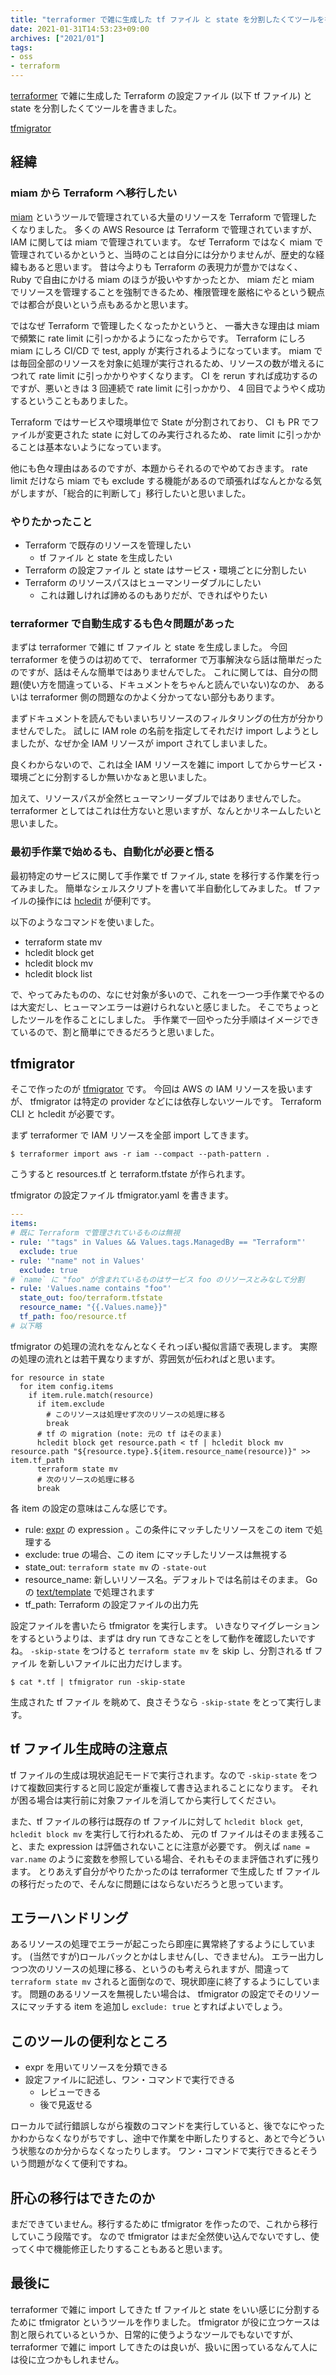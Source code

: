 ```yaml
---
title: "terraformer で雑に生成した tf ファイル と state を分割したくてツールを書いた"
date: 2021-01-31T14:53:23+09:00
archives: ["2021/01"]
tags:
- oss
- terraform
---
```


[terraformer](https://github.com/GoogleCloudPlatform/terraformer) で雑に生成した Terraform の設定ファイル (以下 tf ファイル) と state を分割したくてツールを書きました。

[tfmigrator](https://github.com/suzuki-shunsuke/tfmigrator)

## 経緯

### miam から Terraform へ移行したい

[miam](https://github.com/codenize-tools/miam) というツールで管理されている大量のリソースを Terraform で管理したくなりました。
多くの AWS Resource は Terraform で管理されていますが、 IAM に関しては miam で管理されています。
なぜ Terraform ではなく miam で管理されているかというと、当時のことは自分には分かりませんが、歴史的な経緯もあると思います。
昔は今よりも Terraform の表現力が豊かではなく、 Ruby で自由にかける miam のほうが扱いやすかったとか、
miam だと miam でリソースを管理することを強制できるため、権限管理を厳格にやるという観点では都合が良いという点もあるかと思います。

ではなぜ Terraform で管理したくなったかというと、
一番大きな理由は miam で頻繁に rate limit に引っかかるようになったからです。
Terraform にしろ miam にしろ CI/CD で test, apply が実行されるようになっています。
miam では毎回全部のリソースを対象に処理が実行されるため、リソースの数が増えるにつれて rate limit に引っかかりやすくなります。
CI を rerun すれば成功するのですが、悪いときは 3 回連続で rate limit に引っかかり、 4 回目でようやく成功するということもありました。

Terraform ではサービスや環境単位で State が分割されており、 CI も PR でファイルが変更された state に対してのみ実行されるため、
rate limit に引っかかることは基本ないようになっています。

他にも色々理由はあるのですが、本題からそれるのでやめておきます。
rate limit だけなら miam でも exclude する機能があるので頑張ればなんとかなる気がしますが、「総合的に判断して」移行したいと思いました。

### やりたかったこと

* Terraform で既存のリソースを管理したい
  * tf ファイル と state を生成したい
* Terraform の設定ファイル と state はサービス・環境ごとに分割したい
* Terraform のリソースパスはヒューマンリーダブルにしたい
  * これは難しければ諦めるのもありだが、できればやりたい

### terraformer で自動生成するも色々問題があった

まずは terraformer で雑に tf ファイル と state を生成しました。
今回 terraformer を使うのは初めてで、 terraformer で万事解決なら話は簡単だったのですが、話はそんな簡単ではありませんでした。
これに関しては、自分の問題(使い方を間違っている、ドキュメントをちゃんと読んでいない)なのか、 あるいは terraformer 側の問題なのかよく分かってない部分もあります。

まずドキュメントを読んでもいまいちリソースのフィルタリングの仕方が分かりませんでした。
試しに IAM role の名前を指定してそれだけ import しようとしましたが、なぜか全 IAM リソースが import されてしまいました。

良くわからないので、これは全 IAM リソースを雑に import してからサービス・環境ごとに分割するしか無いかなぁと思いました。

加えて、リソースパスが全然ヒューマンリーダブルではありませんでした。 terraformer としてはこれは仕方ないと思いますが、なんとかリネームしたいと思いました。

### 最初手作業で始めるも、自動化が必要と悟る

最初特定のサービスに関して手作業で tf ファイル, state を移行する作業を行ってみました。
簡単なシェルスクリプトを書いて半自動化してみました。
tf ファイルの操作には [hcledit](https://github.com/minamijoyo/hcledit) が便利です。

以下のようなコマンドを使いました。

* terraform state mv
* hcledit block get
* hcledit block mv
* hcledit block list

で、やってみたものの、なにせ対象が多いので、これを一つ一つ手作業でやるのは大変だし、ヒューマンエラーは避けられないと感じました。
そこでちょっとしたツールを作ることにしました。
手作業で一回やった分手順はイメージできているので、割と簡単にできるだろうと思いました。

## tfmigrator

そこで作ったのが [tfmigrator](https://github.com/suzuki-shunsuke/tfmigrator) です。
今回は AWS の IAM リソースを扱いますが、 tfmigrator は特定の provider などには依存しないツールです。
Terraform CLI と hcledit が必要です。

まず terraformer で IAM リソースを全部 import してきます。

```
$ terraformer import aws -r iam --compact --path-pattern .
```

こうすると resources.tf と terraform.tfstate が作られます。

tfmigrator の設定ファイル tfmigrator.yaml を書きます。

```yaml
---
items:
# 既に Terraform で管理されているものは無視
- rule: '"tags" in Values && Values.tags.ManagedBy == "Terraform"'
  exclude: true
- rule: '"name" not in Values'
  exclude: true
# `name` に "foo" が含まれているものはサービス foo のリソースとみなして分割
- rule: 'Values.name contains "foo"'
  state_out: foo/terraform.tfstate
  resource_name: "{{.Values.name}}"
  tf_path: foo/resource.tf
# 以下略
```

tfmigrator の処理の流れをなんとなくそれっぽい擬似言語で表現します。
実際の処理の流れとは若干異なりますが、雰囲気が伝わればと思います。

```
for resource in state
  for item config.items
    if item.rule.match(resource)
      if item.exclude
        # このリソースは処理せず次のリソースの処理に移る
        break
      # tf の migration (note: 元の tf はそのまま)
      hcledit block get resource.path < tf | hcledit block mv resource.path "${resource.type}.${item.resource_name(resource)}" >> item.tf_path
      terraform state mv
      # 次のリソースの処理に移る
      break
```

各 item の設定の意味はこんな感じです。

* rule: [expr](https://github.com/antonmedv/expr/blob/master/docs/Language-Definition.md) の expression 。この条件にマッチしたリソースをこの item で処理する
* exclude: true の場合、この item にマッチしたリソースは無視する
* state_out: `terraform state mv` の `-state-out`
* resource_name: 新しいリソース名。デフォルトでは名前はそのまま。 Go の [text/template](https://golang.org/pkg/text/template/) で処理されます
* tf_path: Terraform の設定ファイルの出力先

設定ファイルを書いたら tfmigrator を実行します。 
いきなりマイグレーションをするというよりは、まずは dry run てきなことをして動作を確認したいですね。
`-skip-state` をつけると `terraform state mv` を skip し、分割される tf ファイル を新しいファイルに出力だけします。

```
$ cat *.tf | tfmigrator run -skip-state
```

生成された tf ファイル を眺めて、良さそうなら `-skip-state` をとって実行します。

## tf ファイル生成時の注意点

tf ファイルの生成は現状追記モードで実行されます。なので `-skip-state` をつけて複数回実行すると同じ設定が重複して書き込まれることになります。
それが困る場合は実行前に対象ファイルを消してから実行してください。

また、tf ファイルの移行は既存の tf ファイルに対して `hcledit block get`, `hcledit block mv` を実行して行われるため、
元の tf ファイルはそのまま残ること、また expression は評価されないことに注意が必要です。
例えば `name = var.name` のように変数を参照している場合、それもそのまま評価されずに残ります。
とりあえず自分がやりたかったのは terraformer で生成した tf ファイルの移行だったので、そんなに問題にはならないだろうと思っています。

## エラーハンドリング

あるリソースの処理でエラーが起こったら即座に異常終了するようにしています。
(当然ですが)ロールバックとかはしません(し、できません)。
エラー出力しつつ次のリソースの処理に移る、というのも考えられますが、間違って `terraform state mv` されると面倒なので、現状即座に終了するようにしています。
問題のあるリソースを無視したい場合は、 tfmigrator の設定でそのリソースにマッチする item を追加し `exclude: true` とすればよいでしょう。

## このツールの便利なところ

* expr を用いてリソースを分類できる
* 設定ファイルに記述し、ワン・コマンドで実行できる
  * レビューできる
  * 後で見返せる

ローカルで試行錯誤しながら複数のコマンドを実行していると、後でなにやったかわからなくなりがちですし、途中で作業を中断したりすると、あとで今どういう状態なのか分からなくなったりします。
ワン・コマンドで実行できるとそういう問題がなくて便利ですね。

## 肝心の移行はできたのか

まだできていません。移行するために tfmigrator を作ったので、これから移行していこう段階です。
なので tfmigrator はまだ全然使い込んでないですし、使ってく中で機能修正したりすることもあると思います。

## 最後に

terraformer で雑に import してきた tf ファイルと state をいい感じに分割するために tfmigrator というツールを作りました。
tfmigrator が役に立つケースは割と限られているというか、日常的に使うようなツールでもないですが、
terraformer で雑に import してきたのは良いが、扱いに困っているなんて人には役に立つかもしれません。
